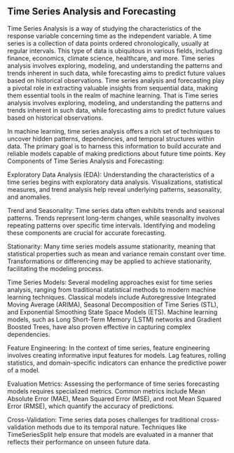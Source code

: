 ## **Time Series Analysis and Forecasting**
Time Series Analysis is a way of studying the characteristics of the response variable concerning time as the independent variable. A time series is a collection of data points ordered chronologically, usually at regular intervals. This type of data is ubiquitous in various fields, including finance, economics, climate science, healthcare, and more. Time series analysis involves exploring, modeling, and understanding the patterns and trends inherent in such data, while forecasting aims to predict future values based on historical observations. Time series analysis and forecasting play a pivotal role in extracting valuable insights from sequential data, making them essential tools in the realm of machine learning. That is Time series analysis involves exploring, modeling, and understanding the patterns and trends inherent in such data, while forecasting aims to predict future values based on historical observations.

In machine learning, time series analysis offers a rich set of techniques to uncover hidden patterns, dependencies, and temporal structures within data. The primary goal is to harness this information to build accurate and reliable models capable of making predictions about future time points. Key Components of Time Series Analysis and Forecasting:

Exploratory Data Analysis (EDA): Understanding the characteristics of a time series begins with exploratory data analysis. Visualizations, statistical measures, and trend analysis help reveal underlying patterns, seasonality, and anomalies.

Trend and Seasonality: Time series data often exhibits trends and seasonal patterns. Trends represent long-term changes, while seasonality involves repeating patterns over specific time intervals. Identifying and modeling these components are crucial for accurate forecasting.

Stationarity: Many time series models assume stationarity, meaning that statistical properties such as mean and variance remain constant over time. Transformations or differencing may be applied to achieve stationarity, facilitating the modeling process.

Time Series Models: Several modeling approaches exist for time series analysis, ranging from traditional statistical methods to modern machine learning techniques. Classical models include Autoregressive Integrated Moving Average (ARIMA), Seasonal Decomposition of Time Series (STL), and Exponential Smoothing State Space Models (ETS). Machine learning models, such as Long Short-Term Memory (LSTM) networks and Gradient Boosted Trees, have also proven effective in capturing complex dependencies.

Feature Engineering: In the context of time series, feature engineering involves creating informative input features for models. Lag features, rolling statistics, and domain-specific indicators can enhance the predictive power of a model.

Evaluation Metrics: Assessing the performance of time series forecasting models requires specialized metrics. Common metrics include Mean Absolute Error (MAE), Mean Squared Error (MSE), and root Mean Squared Error (RMSE), which quantify the accuracy of predictions.

Cross-Validation: Time series data poses challenges for traditional cross-validation methods due to its temporal nature. Techniques like TimeSeriesSplit help ensure that models are evaluated in a manner that reflects their performance on unseen future data.
